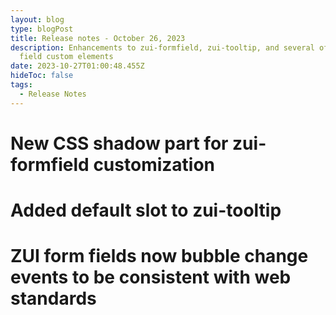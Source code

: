 ```yaml
---
layout: blog
type: blogPost
title: Release notes - October 26, 2023
description: Enhancements to zui-formfield, zui-tooltip, and several of our form
  field custom elements
date: 2023-10-27T01:00:48.455Z
hideToc: false
tags:
  - Release Notes
---
```

# New CSS shadow part for zui-formfield customization

# Added default slot to zui-tooltip

# ZUI form fields now bubble change events to be consistent with web standards